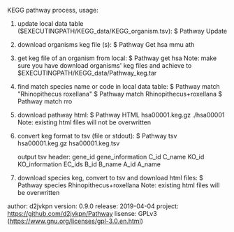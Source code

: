 KEGG pathway process, usage:

1. update local data table  ($EXECUTINGPATH/KEGG_data/KEGG_organism.tsv):
    $ Pathway  Update

2. download organisms keg file (s):
    $ Pathway  Get  hsa mmu ath

3. get keg file of an organism from local:
    $ Pathway  get  hsa
    Note: make sure you have download organisms' keg files and achieve to
    $EXECUTINGPATH/KEGG_data/Pathway_keg.tar

4. find match species name or code in local data table:
    $ Pathway  match  "Rhinopithecus roxellana"
    $ Pathway  match  Rhinopithecus+roxellana
    $ Pathway  match  rro

5. download pathway html:
    $ Pathway  HTML  hsa00001.keg.gz  ./hsa00001
    Note: existing html files will not be overwritten

6. convert keg format to tsv  (file or stdout):
    $ Pathway  tsv  hsa00001.keg.gz  hsa00001.keg.tsv

    output tsv header: gene_id gene_information C_id C_name
	KO_id KO_information EC_ids B_id B_name A_id A_name

7. download species keg, convert to tsv and download html files:
    $ Pathway  species  Rhinopithecus+roxellana
    Note: existing html files will be overwritten

author: d2jvkpn
version: 0.9.0
release: 2019-04-04
project: https://github.com/d2jvkpn/Pathway
lisense: GPLv3  (https://www.gnu.org/licenses/gpl-3.0.en.html)
